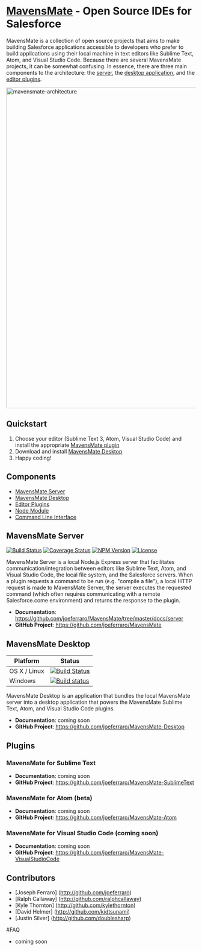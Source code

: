 # [MavensMate](http://mavensmate.com) - Open Source IDEs for Salesforce

MavensMate is a collection of open source projects that aims to make building Salesforce applications accessible to developers who prefer to build applications using their local machine in text editors like Sublime Text, Atom, and Visual Studio Code. Because there are several MavensMate projects, it can be somewhat confusing. In essence, there are three main components to the architecture: the [server](https://github.com/joeferraro/MavensMate/tree/master/docs/server), the [desktop application](https://github.com/joeferraro/MavensMate-Desktop), and the [editor plugins](#plugins).

<img width="851" alt="mavensmate-architecture" src="https://cloud.githubusercontent.com/assets/54157/17834705/93204598-671a-11e6-90f2-bfb01ddbc2ad.png">

## Quickstart

1. Choose your editor (Sublime Text 3, Atom, Visual Studio Code) and install the appropriate [MavensMate plugin](#plugins)
2. Download and install [MavensMate Desktop](mavensmate-desktop)
3. Happy coding!

## Components

- [MavensMate Server](#mavensmate-server)
- [MavensMate Desktop](#mavensmate-desktop)
- [Editor Plugins](#editor-plugins)
- [Node Module](#node-module)
- [Command Line Interface](#command-line-interface)

## MavensMate Server

[![Build Status](https://travis-ci.org/joeferraro/MavensMate.svg?branch=master)](https://travis-ci.org/joeferraro/MavensMate)
[![Coverage Status](https://coveralls.io/repos/joeferraro/MavensMate/badge.svg?branch=master)](https://coveralls.io/r/joeferraro/MavensMate?branch=master)
[![NPM Version](https://img.shields.io/npm/v/mavensmate.svg)](https://www.npmjs.org/package/mavensmate)
[![License](https://img.shields.io/npm/l/mavensmate.svg)](https://www.npmjs.org/package/mavensmate)

MavensMate Server is a local Node.js Express server that facilitates communication/integration between editors like Sublime Text, Atom, and Visual Studio Code, the local file system, and the Salesforce servers. When a plugin requests a command to be run (e.g. "compile a file"), a local HTTP request is made to MavensMate Server, the server executes the requested command (which often requires communicating with a remote Salesforce.come environment) and returns the response to the plugin.

- **Documentation**: https://github.com/joeferraro/MavensMate/tree/master/docs/server
- **GitHub Project**: https://github.com/joeferraro/MavensMate

## MavensMate Desktop

| Platform | Status |
| --- | --- |
OS X / Linux | [![Build Status](https://travis-ci.org/joeferraro/MavensMate-app.svg)](https://travis-ci.org/joeferraro/MavensMate-app) |
Windows | [![Build status](https://ci.appveyor.com/api/projects/status/u0i8yx97wuwylp88?svg=true)](https://ci.appveyor.com/project/joeferraro/mavensmate-app) |

MavensMate Desktop is an application that bundles the local MavensMate server into a desktop application that powers the MavensMate Sublime Text, Atom, and Visual Studio Code plugins.

- **Documentation**: coming soon
- **GitHub Project**: https://github.com/joeferraro/MavensMate-Desktop

## Plugins

### MavensMate for Sublime Text

- **Documentation**: coming soon
- **GitHub Project**: https://github.com/joeferraro/MavensMate-SublimeText

### MavensMate for Atom (beta)

- **Documentation**: coming soon
- **GitHub Project**: https://github.com/joeferraro/MavensMate-Atom

### MavensMate for Visual Studio Code (coming soon)

- **Documentation**: coming soon
- **GitHub Project**: https://github.com/joeferraro/MavensMate-VisualStudioCode

## Contributors

- [Joseph Ferraro] (http://github.com/joeferraro)
- [Ralph Callaway] (http://github.com/ralphcallaway)
- [Kyle Thornton] (http://github.com/kylethornton)
- [David Helmer] (http://github.com/kidtsunami)
- [Justin Silver] (http://github.com/doublesharp)

#FAQ

- coming soon
